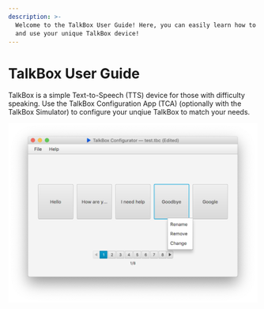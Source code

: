 ```yaml
---
description: >-
  Welcome to the TalkBox User Guide! Here, you can easily learn how to set up
  and use your unique TalkBox device!
---
```


# TalkBox User Guide

TalkBox is a simple Text-to-Speech \(TTS\) device for those with difficulty speaking. Use the TalkBox Configuration App \(TCA\) \(optionally with the TalkBox Simulator\) to configure your unqiue TalkBox to match your needs.

![TalkBox Configurator Window](.gitbook/assets/screen-shot-2019-02-02-at-11.36.13-am.png)

